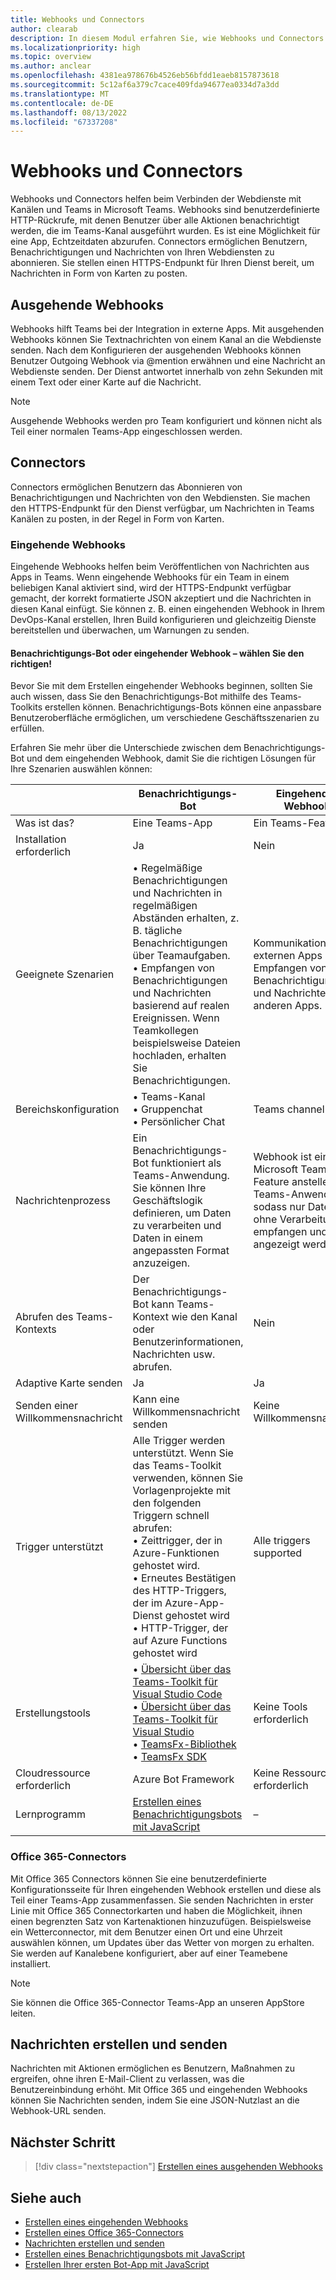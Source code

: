 ```yaml
---
title: Webhooks und Connectors
author: clearab
description: In diesem Modul erfahren Sie, wie Webhooks und Connectors Ihre Webdienste mit dem Teams-Client verbinden können.
ms.localizationpriority: high
ms.topic: overview
ms.author: anclear
ms.openlocfilehash: 4381ea978676b4526eb56bfdd1eaeb8157873618
ms.sourcegitcommit: 5c12af6a379c7cace409fda94677ea0334d7a3dd
ms.translationtype: MT
ms.contentlocale: de-DE
ms.lasthandoff: 08/13/2022
ms.locfileid: "67337208"
---
```

# <a name="webhooks-and-connectors"></a>Webhooks und Connectors

Webhooks und Connectors helfen beim Verbinden der Webdienste mit Kanälen und Teams in Microsoft Teams. Webhooks sind benutzerdefinierte HTTP-Rückrufe, mit denen Benutzer über alle Aktionen benachrichtigt werden, die im Teams-Kanal ausgeführt wurden. Es ist eine Möglichkeit für eine App, Echtzeitdaten abzurufen. Connectors ermöglichen Benutzern, Benachrichtigungen und Nachrichten von Ihren Webdiensten zu abonnieren. Sie stellen einen HTTPS-Endpunkt für Ihren Dienst bereit, um Nachrichten in Form von Karten zu posten.

## <a name="outgoing-webhooks"></a>Ausgehende Webhooks

Webhooks hilft Teams bei der Integration in externe Apps. Mit ausgehenden Webhooks können Sie Textnachrichten von einem Kanal an die Webdienste senden. Nach dem Konfigurieren der ausgehenden Webhooks können Benutzer Outgoing Webhook via @mention erwähnen und eine Nachricht an Webdienste senden. Der Dienst antwortet innerhalb von zehn Sekunden mit einem Text oder einer Karte auf die Nachricht.

> [!NOTE]
> Ausgehende Webhooks werden pro Team konfiguriert und können nicht als Teil einer normalen Teams-App eingeschlossen werden.

## <a name="connectors"></a>Connectors

Connectors ermöglichen Benutzern das Abonnieren von Benachrichtigungen und Nachrichten von den Webdiensten. Sie machen den HTTPS-Endpunkt für den Dienst verfügbar, um Nachrichten in Teams Kanälen zu posten, in der Regel in Form von Karten.

### <a name="incoming-webhooks"></a>Eingehende Webhooks

Eingehende Webhooks helfen beim Veröffentlichen von Nachrichten aus Apps in Teams. Wenn eingehende Webhooks für ein Team in einem beliebigen Kanal aktiviert sind, wird der HTTPS-Endpunkt verfügbar gemacht, der korrekt formatierte JSON akzeptiert und die Nachrichten in diesen Kanal einfügt. Sie können z. B. einen eingehenden Webhook in Ihrem DevOps-Kanal erstellen, Ihren Build konfigurieren und gleichzeitig Dienste bereitstellen und überwachen, um Warnungen zu senden.

#### <a name="notification-bot-or-incoming-webhook---choose-the-right-one"></a>Benachrichtigungs-Bot oder eingehender Webhook – wählen Sie den richtigen!

Bevor Sie mit dem Erstellen eingehender Webhooks beginnen, sollten Sie auch wissen, dass Sie den Benachrichtigungs-Bot mithilfe des Teams-Toolkits erstellen können. Benachrichtigungs-Bots können eine anpassbare Benutzeroberfläche ermöglichen, um verschiedene Geschäftsszenarien zu erfüllen.

Erfahren Sie mehr über die Unterschiede zwischen dem Benachrichtigungs-Bot und dem eingehenden Webhook, damit Sie die richtigen Lösungen für Ihre Szenarien auswählen können:

| &nbsp; | Benachrichtigungs-Bot |  Eingehender Webhook |
| --- | --- | --- |
| Was ist das? | Eine Teams-App | Ein Teams-Feature |
| Installation erforderlich | Ja | Nein |
| Geeignete Szenarien | • Regelmäßige Benachrichtigungen und Nachrichten in regelmäßigen Abständen erhalten, z. B. tägliche Benachrichtigungen über Teamaufgaben. <br>  • Empfangen von Benachrichtigungen und Nachrichten basierend auf realen Ereignissen. Wenn Teamkollegen beispielsweise Dateien hochladen, erhalten Sie Benachrichtigungen. | Kommunikation mit externen Apps und Empfangen von Benachrichtigungen und Nachrichten von anderen Apps. |
| Bereichskonfiguration | • Teams-Kanal <br> • Gruppenchat <br> • Persönlicher Chat | Teams channel |
| Nachrichtenprozess | Ein Benachrichtigungs-Bot funktioniert als Teams-Anwendung. Sie können Ihre Geschäftslogik definieren, um Daten zu verarbeiten und Daten in einem angepassten Format anzuzeigen. | Webhook ist ein Microsoft Teams-Feature anstelle einer Teams-Anwendung, sodass nur Daten ohne Verarbeitung empfangen und angezeigt werden. |
| Abrufen des Teams-Kontexts | Der Benachrichtigungs-Bot kann Teams-Kontext wie den Kanal oder Benutzerinformationen, Nachrichten usw. abrufen. | Nein |
| Adaptive Karte senden | Ja | Ja |
| Senden einer Willkommensnachricht | Kann eine Willkommensnachricht senden | Keine Willkommensnachricht |
| Trigger unterstützt | Alle Trigger werden unterstützt. Wenn Sie das Teams-Toolkit verwenden, können Sie Vorlagenprojekte mit den folgenden Triggern schnell abrufen: <br> • Zeittrigger, der in Azure-Funktionen gehostet wird. <br> • Erneutes Bestätigen des HTTP-Triggers, der im Azure-App-Dienst gehostet wird <br> • HTTP-Trigger, der auf Azure Functions gehostet wird | Alle triggers supported |
| Erstellungstools | • [Übersicht über das Teams-Toolkit für Visual Studio Code](../toolkit/teams-toolkit-fundamentals.md) <br> • [Übersicht über das Teams-Toolkit für Visual Studio](../toolkit/teams-toolkit-overview-visual-studio.md) <br> • [TeamsFx-Bibliothek](../toolkit/TeamsFx-CLI.md) <br> • [TeamsFx SDK](../toolkit/TeamsFx-SDK.md) | Keine Tools erforderlich |
| Cloudressource erforderlich | Azure Bot Framework | Keine Ressourcen erforderlich |
| Lernprogramm | [Erstellen eines Benachrichtigungsbots mit JavaScript](../sbs-gs-notificationbot.yml) | – |

### <a name="office-365-connectors"></a>Office 365-Connectors

Mit Office 365 Connectors können Sie eine benutzerdefinierte Konfigurationsseite für Ihren eingehenden Webhook erstellen und diese als Teil einer Teams-App zusammenfassen. Sie senden Nachrichten in erster Linie mit Office 365 Connectorkarten und haben die Möglichkeit, ihnen einen begrenzten Satz von Kartenaktionen hinzuzufügen. Beispielsweise ein Wetterconnector, mit dem Benutzer einen Ort und eine Uhrzeit auswählen können, um Updates über das Wetter von morgen zu erhalten. Sie werden auf Kanalebene konfiguriert, aber auf einer Teamebene installiert.

> [!NOTE]
> Sie können die Office 365-Connector Teams-App an unseren AppStore leiten.

## <a name="create-and-send-messages"></a>Nachrichten erstellen und senden

Nachrichten mit Aktionen ermöglichen es Benutzern, Maßnahmen zu ergreifen, ohne ihren E-Mail-Client zu verlassen, was die Benutzereinbindung erhöht. Mit Office 365 und eingehenden Webhooks können Sie Nachrichten senden, indem Sie eine JSON-Nutzlast an die Webhook-URL senden.

## <a name="next-step"></a>Nächster Schritt

> [!div class="nextstepaction"]
> [Erstellen eines ausgehenden Webhooks](~/webhooks-and-connectors/how-to/add-outgoing-webhook.md)

## <a name="see-also"></a>Siehe auch

* [Erstellen eines eingehenden Webhooks](~/webhooks-and-connectors/how-to/add-incoming-webhook.md)
* [Erstellen eines Office 365-Connectors](~/webhooks-and-connectors/how-to/connectors-creating.md)
* [Nachrichten erstellen und senden](~/webhooks-and-connectors/how-to/connectors-using.md)
* [Erstellen eines Benachrichtigungsbots mit JavaScript](../sbs-gs-notificationbot.yml)
* [Erstellen Ihrer ersten Bot-App mit JavaScript](../sbs-gs-bot.yml)
